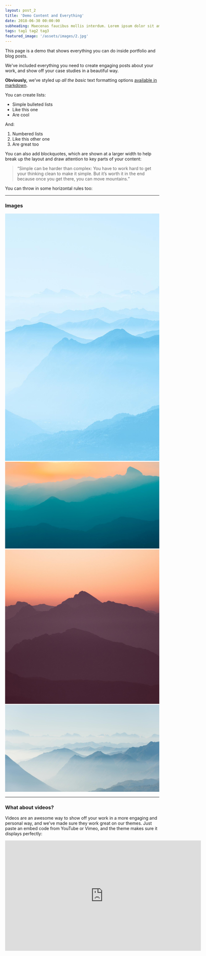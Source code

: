 ```yaml
---
layout: post_2
title: 'Demo Content and Everything'
date: 2018-06-30 00:00:00
subheading: Maecenas faucibus mollis interdum. Lorem ipsum dolor sit amet, consectetur adipiscing elit. Cras mattis consectetur purus sit amet fermentum.
tags: tag1 tag2 tag3
featured_image: '/assets/images/2.jpg'
---
```


This page is a demo that shows everything you can do inside portfolio and blog posts.

We've included everything you need to create engaging posts about your work, and show off your case studies in a beautiful way.

**Obviously,** we’ve styled up *all the basic* text formatting options [available in markdown](https://github.com/adam-p/markdown-here/wiki/Markdown-Cheatsheet).

You can create lists:

* Simple bulleted lists
* Like this one
* Are cool

And:

1. Numbered lists
2. Like this other one
3. Are great too

You can also add blockquotes, which are shown at a larger width to help break up the layout and draw attention to key parts of your content:

> “Simple can be harder than complex: You have to work hard to get your thinking clean to make it simple. But it’s worth it in the end because once you get there, you can move mountains.”

You can throw in some horizontal rules too:

---

### Images

<img src="/assets/images/demo-portrait.jpg">
<img src="/assets/images/demo-landscape.jpg">
<img src="/assets/images/demo-square.jpg">
<img src="/assets/images/demo-landscape-2.jpg">

---

### What about videos?

Videos are an awesome way to show off your work in a more engaging and personal way, and we’ve made sure they work great on our themes. Just paste an embed code from YouTube or Vimeo, and the theme makes sure it displays perfectly:

<iframe src="https://player.vimeo.com/video/148003889" width="640" height="360" frameborder="0" allowfullscreen></iframe>

<!-- <a href="https://jekyllthemes.io/theme/duet-portfolio-jekyll-theme" class="button button-large">Get This Theme</a> -->